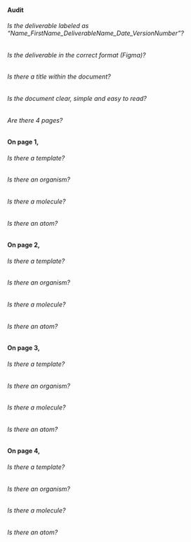 #### Audit 

###### Is the deliverable labeled as “Name_FirstName_DeliverableName_Date_VersionNumber”?
###### Is the deliverable in the correct format (Figma)?
###### Is there a title within the document?
###### Is the document clear, simple and easy to read?
###### Are there 4 pages?

#### On page 1,
###### Is there a template?
###### Is there an organism?
###### Is there a molecule?
###### Is there an atom?

#### On page 2,
###### Is there a template?
###### Is there an organism?
###### Is there a molecule?
###### Is there an atom?

#### On page 3,
###### Is there a template?
###### Is there an organism?
###### Is there a molecule?
###### Is there an atom?

#### On page 4,
###### Is there a template?
###### Is there an organism?
###### Is there a molecule?
###### Is there an atom?
